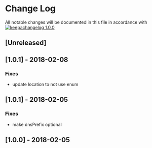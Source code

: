 # Change Log

All notable changes will be documented in this file in
accordance with [![keepachangelog 1.0.0](https://img.shields.io/badge/keepachangelog-1.0.0-brightgreen.svg)](http://keepachangelog.com/en/1.0.0/)

## \[Unreleased]

## \[1.0.1] - 2018-02-08

### Fixes
- update location to not use enum

## \[1.0.1] - 2018-02-05

### Fixes
- make dnsPrefix optional

## \[1.0.0] - 2018-02-05


